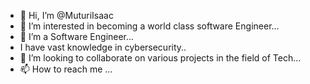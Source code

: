 - 👋 Hi, I’m @MuturiIsaac
- 👀 I’m interested in becoming a world class software  Engineer...
- 🌱 I’m a Software Engineer...
- I have vast knowledge in cybersecurity..
- 💞️ I’m looking to collaborate on various projects in the field of Tech...
- 📫 How to reach me ...

<!---
MuturiIsaac/MuturiIsaac is a ✨ special ✨ repository because its `README.md` (this file) appears on your GitHub profile.
You can click the Preview link to take a look at your changes.
--->
